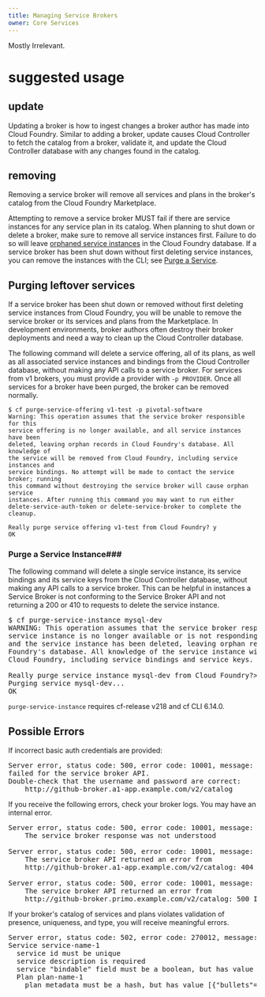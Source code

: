 ```yaml
---
title: Managing Service Brokers
owner: Core Services
---
```


Mostly Irrelevant.

# suggested usage 

## update

Updating a broker is how to ingest changes a broker author has made
into Cloud Foundry. Similar to adding a broker, update causes Cloud
Controller to fetch the catalog from a broker, validate it, and update
the Cloud Controller database with any changes found in the catalog.

## removing

Removing a service broker will remove all services and plans in the
broker's catalog from the Cloud Foundry Marketplace.

Attempting to remove a service broker MUST fail if there are service
instances for any service plan in its catalog. When planning to shut
down or delete a broker, make sure to remove all service instances
first. Failure to do so will leave <a href="api.md#orphans">orphaned
service instances</a> in the Cloud Foundry database. If a service
broker has been shut down without first deleting service instances,
you can remove the instances with the CLI; see <a
href="#purge-service">Purge a Service</a>.

## Purging leftover services

If a service broker has been shut down or removed without first
deleting service instances from Cloud Foundry, you will be unable to
remove the service broker or its services and plans from the
Marketplace. In development environments, broker authors often destroy
their broker deployments and need a way to clean up the Cloud
Controller database.

The following command will delete a service offering, all of its
plans, as well as all associated service instances and bindings from
the Cloud Controller database, without making any API calls to a
service broker. For services from v1 brokers, you must provide a
provider with `-p PROVIDER`. Once all services for a broker have been
purged, the broker can be removed normally.

```
$ cf purge-service-offering v1-test -p pivotal-software
Warning: This operation assumes that the service broker responsible for this
service offering is no longer available, and all service instances have been
deleted, leaving orphan records in Cloud Foundry's database. All knowledge of
the service will be removed from Cloud Foundry, including service instances and
service bindings. No attempt will be made to contact the service broker; running
this command without destroying the service broker will cause orphan service
instances. After running this command you may want to run either
delete-service-auth-token or delete-service-broker to complete the cleanup.

Really purge service offering v1-test from Cloud Foundry? y
OK
```

### <a id='purge-service-instance'></a>Purge a Service Instance###

The following command will delete a single service instance, its service bindings and its service keys from the Cloud Controller database, without making any API calls to a service broker.
This can be helpful in instances a Service Broker is not conforming to the Service Broker API and not returning a 200 or 410 to requests to delete the service instance.

<pre class="terminal">
$ cf purge-service-instance mysql-dev
WARNING: This operation assumes that the service broker responsible for this
service instance is no longer available or is not responding with a 200 or 410,
and the service instance has been deleted, leaving orphan records in Cloud
Foundry's database. All knowledge of the service instance will be removed from
Cloud Foundry, including service bindings and service keys.

Really purge service instance mysql-dev from Cloud Foundry?> y
Purging service mysql-dev...
OK
</pre>

`purge-service-instance` requires cf-release v218 and cf CLI 6.14.0.

## <a id='possible-errors'></a>Possible Errors ##

If incorrect basic auth credentials are provided:

<pre class="terminal">
Server error, status code: 500, error code: 10001, message: Authentication
failed for the service broker API.
Double-check that the username and password are correct:
    http://github-broker.a1-app.example.com/v2/catalog
</pre>

If you receive the following errors, check your broker logs.
You may have an internal error.

<pre class="terminal">
Server error, status code: 500, error code: 10001, message:
    The service broker response was not understood

Server error, status code: 500, error code: 10001, message:
    The service broker API returned an error from
    http://github-broker.a1-app.example.com/v2/catalog: 404 Not Found

Server error, status code: 500, error code: 10001, message:
    The service broker API returned an error from
    http://github-broker.primo.example.com/v2/catalog: 500 Internal Server Error
</pre>

If your broker's catalog of services and plans violates validation of presence,
uniqueness, and type, you will receive meaningful errors.

<pre class="terminal">
Server error, status code: 502, error code: 270012, message: Service broker catalog is invalid:
Service service-name-1
  service id must be unique
  service description is required
  service "bindable" field must be a boolean, but has value "true"
  Plan plan-name-1
    plan metadata must be a hash, but has value [{"bullets"=>["bullet1", "bullet2"]}]
</pre>
